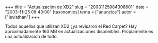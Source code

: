 +++
title = "Actualización de XD2"
slug = "20031125084308601"
date = "2003-11-25 08:43:00"
[taxonomies]
tema = ["anuncios"]
autor = ["leviathan"]
+++

Todos aquellos que utilizan XD2 ¿ya revisaron el Red Carpet? Hay
aproximadamente 160 MB en actualizaciones disponibles. Propiamente es
una actualización de todo.

